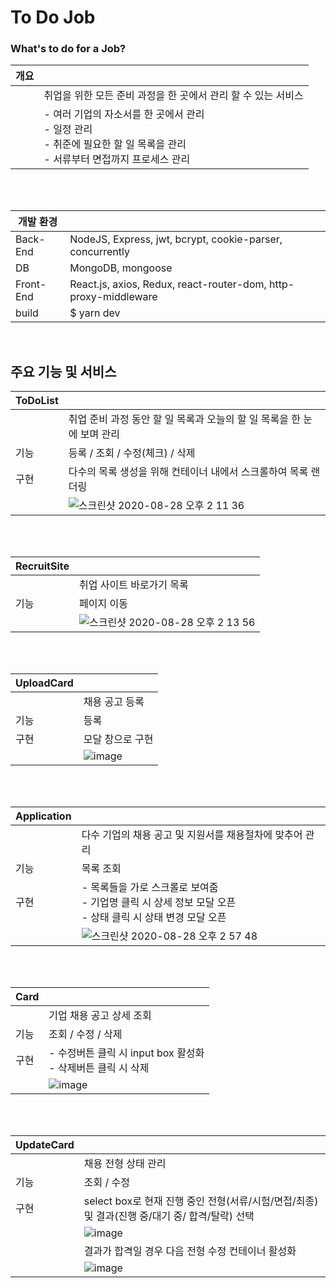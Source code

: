 # To Do Job
 ### What's to do for a Job?



|개요||
|--|--|
||취업을 위한 모든 준비 과정을 한 곳에서 관리 할 수 있는 서비스
|| - 여러 기업의 자소서를 한 곳에서 관리 <br> - 일정 관리 <br> - 취준에 필요한 할 일 목록을 관리 <br> - 서류부터 면접까지 프로세스 관리

<br/>
<br />


|개발 환경 | |
|--|--|
| Back-End | NodeJS, Express, jwt, bcrypt, cookie-parser, concurrently |
| DB | MongoDB, mongoose |
|Front-End | React.js, axios, Redux, react-router-dom, http-proxy-middleware |
|build| $ yarn dev|



<br />


##  주요 기능 및 서비스

| ToDoList |   |
| -- |--|
| |취업 준비 과정 동안 할 일 목록과 오늘의 할 일 목록을 한 눈에 보며 관리|
|기능|등록 / 조회 / 수정(체크) / 삭제 |
|구현|다수의 목록 생성을 위해 컨테이너 내에서 스크롤하여 목록 랜더링|
||![스크린샷 2020-08-28 오후 2 11 36](https://user-images.githubusercontent.com/53922357/91524177-8c088e00-e939-11ea-957f-cf1c650763da.png)

<br/>
<br/>

|RecruitSite||
|--|--|
||취업 사이트 바로가기 목록|
|기능|페이지 이동|
||![스크린샷 2020-08-28 오후 2 13 56](https://user-images.githubusercontent.com/53922357/91524264-b3f7f180-e939-11ea-9dbf-0deb9a2a3cab.png)

<br />
<br />

  |UploadCard||
  |--|--|
  ||채용 공고 등록|
  |기능|등록|
  |구현|모달 창으로 구현|
  ||![image](https://user-images.githubusercontent.com/53922357/94415220-451beb80-01b8-11eb-957c-090a106a448d.png)

<br />
<br>

|Application||
|--|--|
||다수 기업의 채용 공고 및 지원서를 채용절차에 맞추어 관리|
|기능|목록 조회|
|구현|- 목록들을 가로 스크롤로 보여줌<br/>- 기업명 클릭 시 상세 정보 모달 오픈<br>- 상태 클릭 시 상태 변경 모달 오픈|
||![스크린샷 2020-08-28 오후 2 57 48](https://user-images.githubusercontent.com/53922357/91526565-e6f0b400-e93e-11ea-95d6-bbc6f3c4bcf4.png)

<br>
<br>

|Card||
|--|--|
||기업 채용 공고 상세 조회|
|기능|조회 / 수정 / 삭제 |
|구현|- 수정버튼 클릭 시 input box 활성화<br>- 삭제버튼 클릭 시 삭제
||![image](https://user-images.githubusercontent.com/53922357/94417253-d1c7a900-01ba-11eb-95a9-f9338219ed2b.png)|

<br>
<br>

|UpdateCard||
|--|--|
||채용 전형 상태 관리|
|기능|조회 / 수정|
|구현|select box로 현재 진행 중인 전형(서류/시험/면접/최종) 및 결과(진행 중/대기 중/ 합격/탈락) 선택|
||![image](https://user-images.githubusercontent.com/53922357/94417727-6500de80-01bb-11eb-9ffc-798cce509ee0.png)|
||결과가 합격일 경우 다음 전형 수정 컨테이너 활성화|
||![image](https://user-images.githubusercontent.com/53922357/94418269-215aa480-01bc-11eb-8bca-a061a6a88c72.png)|

